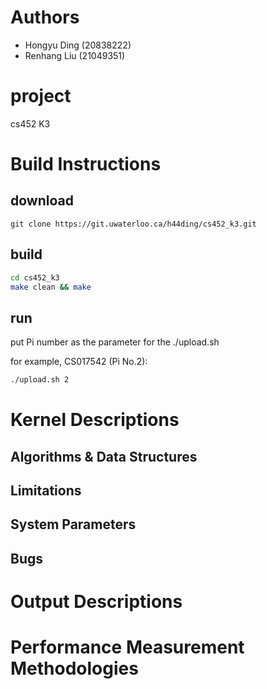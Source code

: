 # Authors
- Hongyu Ding (20838222)
- Renhang Liu (21049351)

# project
cs452 K3

# Build Instructions
## download
```
git clone https://git.uwaterloo.ca/h44ding/cs452_k3.git
```
## build
```bash
cd cs452_k3
make clean && make
```
## run
put Pi number as the parameter for the ./upload.sh

for example, CS017542 (Pi No.2):
```bash
./upload.sh 2
```

# Kernel Descriptions
## Algorithms & Data Structures
## Limitations
## System Parameters
## Bugs
# Output Descriptions

# Performance Measurement Methodologies
